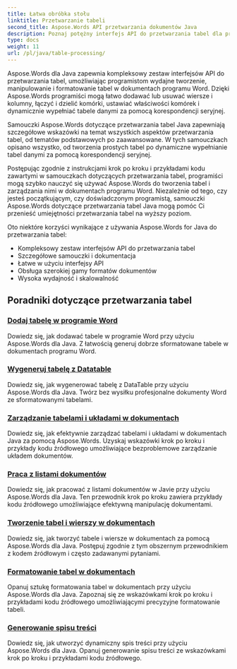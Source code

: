 ```yaml
---
title: Łatwa obróbka stołu
linktitle: Przetwarzanie tabeli
second_title: Aspose.Words API przetwarzania dokumentów Java
description: Poznaj potężny interfejs API do przetwarzania tabel dla programistów Java korzystających z Aspose.Word dla Java. Twórz, manipuluj i formatuj tabele w dokumentach programu Word. Ulepsz swoje aplikacje do przetwarzania dokumentów już dziś.
type: docs
weight: 11
url: /pl/java/table-processing/
---
```


Aspose.Words dla Java zapewnia kompleksowy zestaw interfejsów API do przetwarzania tabel, umożliwiając programistom wydajne tworzenie, manipulowanie i formatowanie tabel w dokumentach programu Word. Dzięki Aspose.Words programiści mogą łatwo dodawać lub usuwać wiersze i kolumny, łączyć i dzielić komórki, ustawiać właściwości komórek i dynamicznie wypełniać tabele danymi za pomocą korespondencji seryjnej.

Samouczki Aspose.Words dotyczące przetwarzania tabel Java zapewniają szczegółowe wskazówki na temat wszystkich aspektów przetwarzania tabel, od tematów podstawowych po zaawansowane. W tych samouczkach opisano wszystko, od tworzenia prostych tabel po dynamiczne wypełnianie tabel danymi za pomocą korespondencji seryjnej.

Postępując zgodnie z instrukcjami krok po kroku i przykładami kodu zawartymi w samouczkach dotyczących przetwarzania tabel, programiści mogą szybko nauczyć się używać Aspose.Words do tworzenia tabel i zarządzania nimi w dokumentach programu Word. Niezależnie od tego, czy jesteś początkującym, czy doświadczonym programistą, samouczki Aspose.Words dotyczące przetwarzania tabel Java mogą pomóc Ci przenieść umiejętności przetwarzania tabel na wyższy poziom.

Oto niektóre korzyści wynikające z używania Aspose.Words for Java do przetwarzania tabel:

* Kompleksowy zestaw interfejsów API do przetwarzania tabel
* Szczegółowe samouczki i dokumentacja
* Łatwe w użyciu interfejsy API
* Obsługa szerokiej gamy formatów dokumentów
* Wysoka wydajność i skalowalność


## Poradniki dotyczące przetwarzania tabel

### [Dodaj tabelę w programie Word](./add-table-in-word/)
Dowiedz się, jak dodawać tabele w programie Word przy użyciu Aspose.Words dla Java. Z łatwością generuj dobrze sformatowane tabele w dokumentach programu Word.
### [Wygeneruj tabelę z Datatable](./generate-table-from-datatable/)
Dowiedz się, jak wygenerować tabelę z DataTable przy użyciu Aspose.Words dla Java. Twórz bez wysiłku profesjonalne dokumenty Word ze sformatowanymi tabelami. 
### [Zarządzanie tabelami i układami w dokumentach](./managing-tables-layouts/)
Dowiedz się, jak efektywnie zarządzać tabelami i układami w dokumentach Java za pomocą Aspose.Words. Uzyskaj wskazówki krok po kroku i przykłady kodu źródłowego umożliwiające bezproblemowe zarządzanie układem dokumentów.
### [Praca z listami dokumentów](./working-with-document-lists/)
Dowiedz się, jak pracować z listami dokumentów w Javie przy użyciu Aspose.Words dla Java. Ten przewodnik krok po kroku zawiera przykłady kodu źródłowego umożliwiające efektywną manipulację dokumentami.
### [Tworzenie tabel i wierszy w dokumentach](./creating-tables-rows/)
Dowiedz się, jak tworzyć tabele i wiersze w dokumentach za pomocą Aspose.Words dla Java. Postępuj zgodnie z tym obszernym przewodnikiem z kodem źródłowym i często zadawanymi pytaniami.
### [Formatowanie tabel w dokumentach](./formatting-tables/)
Opanuj sztukę formatowania tabel w dokumentach przy użyciu Aspose.Words dla Java. Zapoznaj się ze wskazówkami krok po kroku i przykładami kodu źródłowego umożliwiającymi precyzyjne formatowanie tabeli.
### [Generowanie spisu treści](./table-contents-generation/)
Dowiedz się, jak utworzyć dynamiczny spis treści przy użyciu Aspose.Words dla Java. Opanuj generowanie spisu treści ze wskazówkami krok po kroku i przykładami kodu źródłowego.
